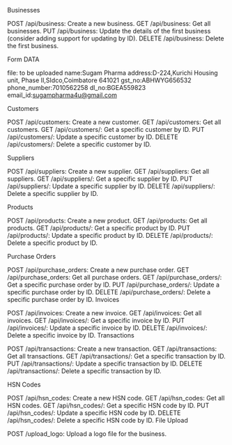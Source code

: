 Businesses

POST /api/business: Create a new business.
GET /api/business: Get all businesses.
PUT /api/business: Update the details of the first business (consider adding support for updating by ID).
DELETE /api/business: Delete the first business.



Form DATA

file: to be uploaded
name:Sugam Pharma
address:D-224,Kurichi Housing unit, Phase II,SIdco,Coimbatore 641021
gst_no:ABHWYG656532
phone_number:7010562258
dl_no:BGEA559823
email_id:sugampharma4u@gmail.com

Customers

POST /api/customers: Create a new customer.
GET /api/customers: Get all customers.
GET /api/customers/<id>: Get a specific customer by ID.
PUT /api/customers/<id>: Update a specific customer by ID.
DELETE /api/customers/<id>: Delete a specific customer by ID.


Suppliers

POST /api/suppliers: Create a new supplier.
GET /api/suppliers: Get all suppliers.
GET /api/suppliers/<id>: Get a specific supplier by ID.
PUT /api/suppliers/<id>: Update a specific supplier by ID.
DELETE /api/suppliers/<id>: Delete a specific supplier by ID.



Products

POST /api/products: Create a new product.
GET /api/products: Get all products.
GET /api/products/<id>: Get a specific product by ID.
PUT /api/products/<id>: Update a specific product by ID.
DELETE /api/products/<id>: Delete a specific product by ID.


Purchase Orders

POST /api/purchase_orders: Create a new purchase order.
GET /api/purchase_orders: Get all purchase orders.
GET /api/purchase_orders/<id>: Get a specific purchase order by ID.
PUT /api/purchase_orders/<id>: Update a specific purchase order by ID.
DELETE /api/purchase_orders/<id>: Delete a specific purchase order by ID.
Invoices

POST /api/invoices: Create a new invoice.
GET /api/invoices: Get all invoices.
GET /api/invoices/<id>: Get a specific invoice by ID.
PUT /api/invoices/<id>: Update a specific invoice by ID.
DELETE /api/invoices/<id>: Delete a specific invoice by ID.
Transactions

POST /api/transactions: Create a new transaction.
GET /api/transactions: Get all transactions.
GET /api/transactions/<id>: Get a specific transaction by ID.
PUT /api/transactions/<id>: Update a specific transaction by ID.
DELETE /api/transactions/<id>: Delete a specific transaction by ID.



HSN Codes

POST /api/hsn_codes: Create a new HSN code.
GET /api/hsn_codes: Get all HSN codes.
GET /api/hsn_codes/<id>: Get a specific HSN code by ID.
PUT /api/hsn_codes/<id>: Update a specific HSN code by ID.
DELETE /api/hsn_codes/<id>: Delete a specific HSN code by ID.
File Upload

POST /upload_logo: Upload a logo file for the business.
